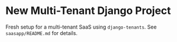 # New Multi-Tenant Django Project

Fresh setup for a multi-tenant SaaS using `django-tenants`.
See `saasapp/README.md` for details.
